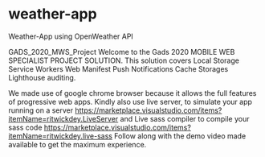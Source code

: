 # weather-app
Weather-App using OpenWeather API

GADS_2020_MWS_Project
Welcome to the Gads 2020 MOBILE WEB SPECIALIST PROJECT SOLUTION. This solution covers Local Storage Service Workers Web Manifest Push Notifications Cache Storages Lighthouse auditing.

We made use of google chrome browser because it allows the full features of progressive web apps. Kindly also use live server, to simulate your app running on a server https://marketplace.visualstudio.com/items?itemName=ritwickdey.LiveServer and Live sass compiler to compile your sass code https://marketplace.visualstudio.com/items?itemName=ritwickdey.live-sass Follow along with the demo video made available to get the maximum experience.
